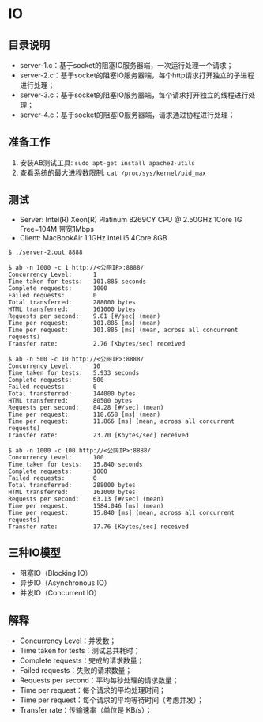 # IO

## 目录说明

- server-1.c：基于socket的阻塞IO服务器端，一次运行处理一个请求；
- server-2.c：基于socket的阻塞IO服务器端，每个http请求打开独立的子进程进行处理；
- server-3.c：基于socket的阻塞IO服务器端，每个请求打开独立的线程进行处理；
- server-4.c：基于socket的阻塞IO服务器端，请求通过协程进行处理；

## 准备工作

1. 安装AB测试工具: `sudo apt-get install apache2-utils`
2. 查看系统的最大进程数限制: `cat /proc/sys/kernel/pid_max`

## 测试

- Server: Intel(R) Xeon(R) Platinum 8269CY CPU @ 2.50GHz 1Core 1G Free=104M 带宽1Mbps
- Client: MacBookAir 1.1GHz Intel i5 4Core 8GB

```
$ ./server-2.out 8888
```

```
$ ab -n 1000 -c 1 http://<公网IP>:8888/
Concurrency Level:      1
Time taken for tests:   101.885 seconds
Complete requests:      1000
Failed requests:        0
Total transferred:      288000 bytes
HTML transferred:       161000 bytes
Requests per second:    9.81 [#/sec] (mean)
Time per request:       101.885 [ms] (mean)
Time per request:       101.885 [ms] (mean, across all concurrent requests)
Transfer rate:          2.76 [Kbytes/sec] received
```

```
$ ab -n 500 -c 10 http://<公网IP>:8888/
Concurrency Level:      10
Time taken for tests:   5.933 seconds
Complete requests:      500
Failed requests:        0
Total transferred:      144000 bytes
HTML transferred:       80500 bytes
Requests per second:    84.28 [#/sec] (mean)
Time per request:       118.658 [ms] (mean)
Time per request:       11.866 [ms] (mean, across all concurrent requests)
Transfer rate:          23.70 [Kbytes/sec] received
```

```
$ ab -n 1000 -c 100 http://<公网IP>:8888/
Concurrency Level:      100
Time taken for tests:   15.840 seconds
Complete requests:      1000
Failed requests:        0
Total transferred:      288000 bytes
HTML transferred:       161000 bytes
Requests per second:    63.13 [#/sec] (mean)
Time per request:       1584.046 [ms] (mean)
Time per request:       15.840 [ms] (mean, across all concurrent requests)
Transfer rate:          17.76 [Kbytes/sec] received
```

## 三种IO模型

- 阻塞IO（Blocking IO）
- 异步IO（Asynchronous IO）
- 并发IO（Concurrent IO）

## 解释

- Concurrency Level：并发数；
- Time taken for tests：测试总共耗时；
- Complete requests：完成的请求数量；
- Failed requests：失败的请求数量；
- Requests per second：平均每秒处理的请求数量；
- Time per request：每个请求的平均处理时间；
- Time per request：每个请求的平均等待时间（考虑并发）；
- Transfer rate：传输速率（单位是 KB/s）；

